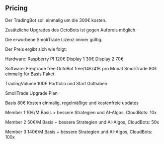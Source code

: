 ## Pricing

Der TradingBot soll einmalig um die 300€ kosten. 

Zusätzliche Upgrades des OctoBots ist gegen Aufpreis möglich.

Die erworbene SmoliTrade Lizenz immer gültig. 

Der Preis ergibt sich wie folgt:

Hardware:
Raspberry PI     120€
Display 1             30€
Display 2             70€

Software:
Freqtrade           free
OctoBot              free/14€/41€ pro Monat
SmoliTrade        80€                 einmalig für Basis Paket

TradingVolume 100€                 Portfolio und Start Guthaben

SmoliTrade Upgrade Plan

Basis                  80€                  Kosten einmalig, regelmäßige und kostenfreie updates

Member 1          10€/M              Basis + bessere Strategien und AI-Algos, CloudBots: 10x

Member 2         50€/M              Basis + bessere Strategien und AI-Algos, CloudBots: 50x

Member 3       140€/M              Basis + bessere Strategien und AI-Algos, CloudBots: 100x

